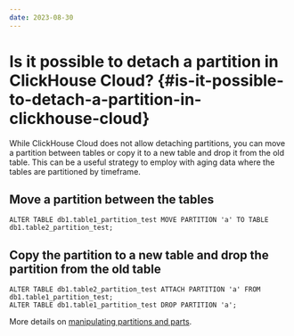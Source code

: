 ```yaml
---
date: 2023-08-30
---
```


# Is it possible to detach a partition in ClickHouse Cloud? {#is-it-possible-to-detach-a-partition-in-clickhouse-cloud}

While ClickHouse Cloud does not allow detaching partitions, you can move a partition between tables or copy it to a new table and drop it from the old table. This can be a useful strategy to employ with aging data where the tables are partitioned by timeframe. 

## Move a partition between the tables

```
ALTER TABLE db1.table1_partition_test MOVE PARTITION 'a' TO TABLE db1.table2_partition_test;
```

## Copy the partition to a new table and drop the partition from the old table


```
ALTER TABLE db1.table2_partition_test ATTACH PARTITION 'a' FROM db1.table1_partition_test;
ALTER TABLE db1.table1_partition_test DROP PARTITION 'a';
```


More details on [manipulating partitions and parts](https://clickhouse.com/docs/en/sql-reference/statements/alter/partition).
